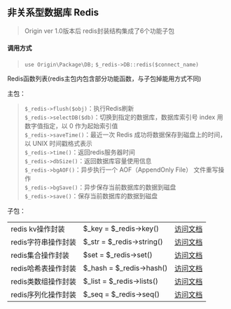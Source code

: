 ## 非关系型数据库 Redis   
> Origin ver 1.0版本后 redis封装结构集成了6个功能子包   

#### 调用方式
> `use Origin\Package\DB;`
> `$_redis->DB::redis($connect_name)`

Redis函数列表(redis主包内包含部分功能函数，与子包掉能用方式不同)    

主包：     
> `$_redis->flush($obj)`：执行Redis刷新    
> `$_redis->selectDB($db)`：切换到指定的数据库，数据库索引号 index 用数字值指定，以 0 作为起始索引值     
> `$_redis->saveTime()`：最近一次 Redis 成功将数据保存到磁盘上的时间，以 UNIX 时间戳格式表示    
> `$_redis->time()`：返回redis服务器时间    
> `$_redis->dbSize()`：返回数据库容量使用信息    
> `$_redis->bgAOF()`：异步执行一个 AOF（AppendOnly File） 文件重写操作    
> `$_redis->bgSave()`：异步保存当前数据库的数据到磁盘    
> `$_redis->save()`：保存当前数据库的数据到磁盘   

子包：    
<table>
    <tr>
        <td>redis kv操作封装  </td>
        <td>$_key = $_redis->key()</td>
        <td><a href="https://github.com/shenqiwei/origin_readme/tree/master/common/config">访问文档</a></td>
    </tr>
    <tr>
        <td>redis字符串操作封装</td>
        <td>$_str = $_redis->string()</td>
        <td><a href="https://github.com/shenqiwei/origin_readme/tree/master/common/config">访问文档</a></td>
    </tr>
    <tr>
        <td>redis集合操作封装</td>
        <td>$set = $_redis->set()</td>
        <td><a href="https://github.com/shenqiwei/origin_readme/tree/master/common/config">访问文档</a></td>
    </tr>
    <tr>
        <td>redis哈希表操作封装</td>
        <td>$_hash = $_redis->hash()</td>
        <td><a href="https://github.com/shenqiwei/origin_readme/tree/master/common/config">访问文档</a></td>
    </tr>
    <tr>
        <td>redis类数组操作封装</td>
        <td>$_list = $_redis->lists()</td>
        <td><a href="https://github.com/shenqiwei/origin_readme/tree/master/common/config">访问文档</a></td>
    </tr>
    <tr>
        <td>redis序列化操作封装</td>
        <td>$_seq = $_redis->seq()</td>
        <td><a href="https://github.com/shenqiwei/origin_readme/tree/master/common/config">访问文档</a></td>
    </tr>
</table>